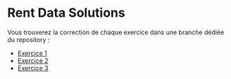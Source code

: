 # Rent Data Solutions

Vous trouverez la correction de chaque exercice
dans une branche dédiée du repository :
- [Exercice 1](https://github.com/kevin-llps/rent-data-solutions/tree/solution-exercice-1)
- [Exercice 2](https://github.com/kevin-llps/rent-data-solutions/tree/solution-exercice-2)
- [Exercice 3](https://github.com/kevin-llps/rent-data-solutions/tree/solution-exercice-3)